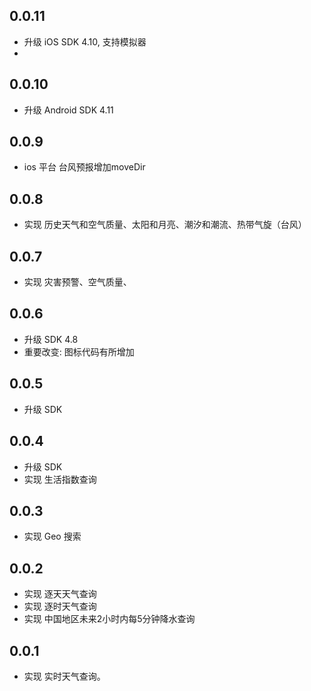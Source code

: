 ## 0.0.11

- 升级 iOS SDK 4.10, 支持模拟器
- 
## 0.0.10

- 升级 Android SDK 4.11

## 0.0.9

- ios 平台 台风预报增加moveDir

## 0.0.8

- 实现 历史天气和空气质量、太阳和月亮、潮汐和潮流、热带气旋（台风）

## 0.0.7

- 实现 灾害预警、空气质量、

## 0.0.6

- 升级 SDK 4.8
- 重要改变: 图标代码有所增加

## 0.0.5

- 升级 SDK

## 0.0.4

- 升级 SDK
- 实现 生活指数查询

## 0.0.3

- 实现 Geo 搜索

## 0.0.2

- 实现 逐天天气查询
- 实现 逐时天气查询
- 实现 中国地区未来2小时内每5分钟降水查询

## 0.0.1

- 实现 实时天气查询。

